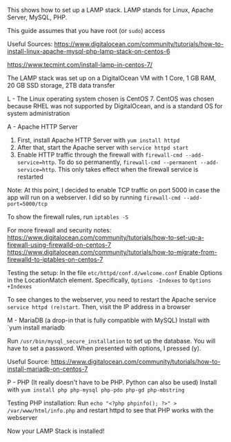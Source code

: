 This shows how to set up a LAMP stack. LAMP stands for Linux, 
Apache Server, MySQL, PHP.

This guide assumes that you have root (or `sudo`) access

Useful Sources:
https://www.digitalocean.com/community/tutorials/how-to-install-linux-apache-mysql-php-lamp-stack-on-centos-6

https://www.tecmint.com/install-lamp-in-centos-7/

The LAMP stack was set up on a DigitalOcean VM with 1 Core,
1 GB RAM, 20 GB SSD storage, 2TB data transfer

L - The Linux operating system chosen is CentOS 7. CentOS was
chosen because RHEL was not supported by DigitalOcean, and
is a standard OS for system administration

A - Apache HTTP Server
1) First, install Apache HTTP Server with `yum install httpd`
2) After that, start the Apache server with `service httpd start`
3) Enable HTTP traffic through the firewall with
    `firewall-cmd --add-service=http`. To do so permanently,
    `firewall-cmd --permanent --add-service=http`. This only
    takes effect when the firewall service is restarted

Note: At this point, I decided to enable TCP traffic on port
5000 in case the app will run on a webserver. I did so by
running `firewall-cmd --add-port=5000/tcp`

To show the firewall rules, run `iptables -S`

For more firewall and security notes:
https://www.digitalocean.com/community/tutorials/how-to-set-up-a-firewall-using-firewalld-on-centos-7
https://www.digitalocean.com/community/tutorials/how-to-migrate-from-firewalld-to-iptables-on-centos-7

Testing the setup: In the file `etc/httpd/conf.d/welcome.conf`
Enable Options in the LocationMatch element. Specifically,
`Options -Indexes` to `Options +Indexes`

To see changes to the webserver, you need to restart the
Apache service `service httpd (re)start`. Then, visit the
IP address in a browser

M - MariaDB (a drop-in that is fully compatible with MySQL)
Install with `yum install mariadb

Run `/usr/bin/mysql_secure_installation` to set up the
database. You will have to set a password. When presented
with options, I pressed (y).

Useful Source: https://www.digitalocean.com/community/tutorials/how-to-install-mariadb-on-centos-7


P - PHP (It really doesn't have to be PHP. Python can also
be used)
Install with `yum install php php-mysql php-pdo php-gd php-mbstring`

Testing PHP installation: 
Run `echo "<?php phpinfo(); ?>" > /var/www/html/info.php`
and restart httpd to see that PHP works with the webserver


Now your LAMP Stack is installed!
